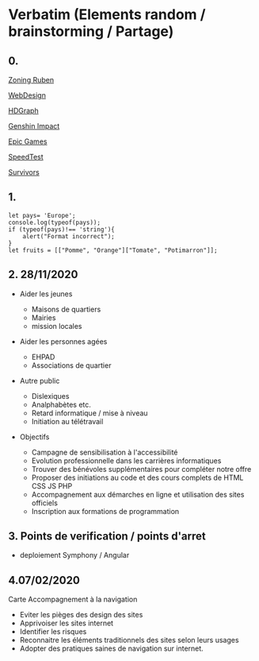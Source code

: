 # Verbatim (Elements random / brainstorming / Partage)
## 0.
[Zoning Ruben](https://mistertea.fr/zoningExport/zoningCss.html)

[WebDesign](https://www.blogduwebdesign.com/25-sites-utilisant-un-effet-de-parallaxe-original/)

[HDGraph](https://www.hdgraph.com/)

[Genshin Impact](https://genshin.mihoyo.com/fr)

[Epic Games](https://www.epicgames.com/site/fr/home)

[SpeedTest](https://www.speedtest.net/fr)

[Survivors](https://github.com/rubentrottein/survivors)

## 1. 
    let pays= 'Europe';
    console.log(typeof(pays));
    if (typeof(pays)!== 'string'){
        alert("Format incorrect");
    }
    let fruits = [["Pomme", "Orange"]["Tomate", "Potimarron"]];

## 2. 28/11/2020

- Aider les jeunes
    - Maisons de quartiers
    - Mairies
    - mission locales
- Aider les personnes agées
    - EHPAD
    - Associations de quartier
- Autre public
    - Dislexiques
    - Analphabètes etc.
    - Retard informatique / mise à niveau
    - Initiation au télétravail

- Objectifs
    - Campagne de sensibilisation à l'accessibilité
    - Evolution professionnelle dans les carrières informatiques
    - Trouver des bénévoles supplémentaires pour compléter notre offre
    - Proposer des initiations au code et des cours complets de HTML CSS JS PHP
    - Accompagnement aux démarches en ligne et utilisation des sites officiels
    - Inscription aux formations de programmation

## 3. Points de verification / points d'arret
-   deploiement Symphony / Angular

## 4.07/02/2020 
Carte Accompagnement à la navigation
- Eviter les pièges des design des sites
- Apprivoiser les sites internet
- Identifier les risques
- Reconnaitre les éléments traditionnels des sites selon leurs usages
- Adopter des pratiques saines de navigation sur internet.